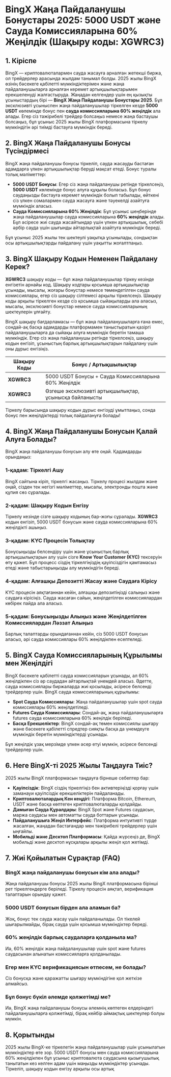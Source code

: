 # BingX Жаңа Пайдаланушы Бонустары 2025: 5000 USDT және Сауда Комиссияларына 60% Жеңілдік (Шақыру коды: XGWRC3)

## 1. Кіріспе

BingX — криптовалюталармен сауда жасауға арналған жетекші биржа, ол трейдерлер арасында жылдам танымал болды. 2025 жылы BingX өзінің бәсекеге қабілетті мүмкіндіктерімен және жаңа пайдаланушыларға арналған керемет артықшылықтарымен ерекшеленуді жалғастыруда. Жаңадан келгендер үшін ең қызықты ұсыныстардың бірі — **BingX Жаңа Пайдаланушы Бонустары 2025**. Бұл эксклюзивті ұсыныспен жаңа пайдаланушылар тіркелген кезде **5000 USDT** көлемінде бонус пен **сауда комиссияларына 60% жеңілдік** ала алады. Егер сіз тәжірибелі трейдер болсаңыз немесе жаңа бастаушы болсаңыз, бұл ұсыныс 2025 жылы BingX платформасына тіркелу мүмкіндігін әрі тиімді бастауға мүмкіндік береді.

## 2. BingX Жаңа Пайдаланушы Бонусы Түсіндірмесі

BingX жаңа пайдаланушы бонусы тіркеліп, сауда жасауды бастаған адамдарға үлкен артықшылықтар беруді мақсат етеді. Бонус туралы толық мәліметтер:

- **5000 USDT Бонусы**: Егер сіз жаңа пайдаланушы ретінде тіркелсеңіз, **5000 USDT** көлемінде бонус алуға құқылы боласыз. Бұл бонус саудаңызды бастауға керемет мүмкіндік болып табылады, өйткені сіз үлкен сомалармен сауда жасауға және тәуекелді азайтуға мүмкіндік аласыз.
- **Сауда Комиссияларына 60% Жеңілдік**: Бұл ұсыныс шеңберінде жаңа пайдаланушылар сауда комиссияларына **60% жеңілдік** алады. Бұл әсіресе жиі сауда жасайтындар үшін үлкен артықшылық, себебі әрбір сауда үшін шығынды айтарлықтай азайтуға мүмкіндік береді.

Бұл ұсыныс 2025 жылы тек шектеулі уақытқа ұсынылады, сондықтан осы артықшылықтарды пайдалану үшін уақытты жоғалтпаңыз.

## 3. BingX Шақыру Кодын Неменен Пайдалану Керек?

**XGWRC3** шақыру коды — бұл жаңа пайдаланушылар тіркеу кезінде енгізетін арнайы код. Шақыру кодтары қосымша артықшылықтар ұсынады, мысалы, жоғары бонустар немесе төмендетілген сауда комиссиялары, егер сіз шақыру сілтемесі арқылы тіркелсеңіз. Шақыру коды арқылы тіркелген кезде сіз қосымша сыйақыларды ала аласыз, мысалы, эксклюзивті бонустар немесе сауда комиссияларының шектеулерін ұлғайту.

BingX шақыру бағдарламасы — бұл жаңа пайдаланушыларға ғана емес, сондай-ақ басқа адамдарды платформамен таныстыратын қазіргі пайдаланушыларға да сыйақы алуға мүмкіндік беретін тамаша мүмкіндік. Егер сіз жаңа пайдаланушы ретінде тіркелсеңіз, шақыру кодын енгізіп, ұсыныстың барлық артықшылықтарын пайдалану үшін оны дұрыс енгізіңіз.

| **Шақыру Коды** | **Бонус / Артықшылықтар** |
|-----------------|---------------------------|
| **XGWRC3**      | 5000 USDT Бонусы + Сауда Комиссияларына 60% Жеңілдік |
| **XGWRC3**      | Өзгеше эксклюзивті артықшылықтар, ұсынысқа байланысты |

Тіркелу барысында шақыру кодын дұрыс енгізуді ұмытпаңыз, сонда бонус пен жеңілдіктерді толық пайдалануға болады!

## 4. BingX Жаңа Пайдаланушы Бонусын Қалай Алуға Болады?

BingX жаңа пайдаланушы бонусын алу өте оңай. Қадамдарды орындаңыз:

### 1-қадам: Тіркелгі Ашу
BingX сайтына кіріп, тіркелгі жасаңыз. Тіркелу процесі жылдам және оңай, сізден тек негізгі мәліметтер, мысалы, электронды пошта және құпия сөз сұралады.

### 2-қадам: Шақыру Кодын Енгізу
Тіркелу кезінде сізге шақыру кодының бар-жоғы сұралады. **XGWRC3** кодын енгізіп, 5000 USDT бонусын және сауда комиссияларына 60% жеңілдікті ашыңыз.

### 3-қадам: KYC Процесін Толықтау
Бонусыңызды белсендіру үшін және ұсыныстың барлық артықшылықтарын алу үшін сізге **Know Your Customer (KYC)** тексеруін өту қажет. Бұл процесс сіздің тіркелгіңіздің қауіпсіздігін қамтамасыз етеді және табыстарыңызды алу мүмкіндігін береді.

### 4-қадам: Алғашқы Депозитті Жасау және Саудаға Кірісу
KYC процесін аяқтағаннан кейін, алғашқы депозитіңізді салыңыз және саудаға кірісіңіз. Сауда жасаған сайын, жеңілдетілген комиссиялардан көбірек пайда ала аласыз.

### 5-қадам: Бонусыңызды Алыңыз және Жеңілдетілген Комиссиялардан Ләззат Алыңыз
Барлық талаптарды орындағаннан кейін, сіз 5000 USDT бонусын аласыз, әрі сауда комиссиялары 60% жеңілдікпен есептеледі.

## 5. BingX Сауда Комиссияларының Құрылымы мен Жеңілдігі

BingX бәсекеге қабілетті сауда комиссияларын ұсынады, ал 60% жеңілдікпен сіз әр саудадан айтарлықтай үнемдей аласыз. Әдетте, сауда комиссиялары биржаларда жиі қосылады, әсіресе белсенді трейдерлер үшін. BingX сауда комиссияларының құрылымы:

- **Spot Сауда Комиссиялары**: Жаңа пайдаланушылар үшін spot сауда комиссиялары 60% жеңілдетіледі.
- **Futures Сауда Комиссиялары**: Сондай-ақ, жаңа пайдаланушыларға futures сауда комиссияларына 60% жеңілдік беріледі.
- **Басқа Ерекшеліктер**: BingX сондай-ақ төмен комиссиялы шығару және бәсекеге қабілетті спредтер сияқты басқа да үнемдеуге мүмкіндік беретін мүмкіндіктерді ұсынады.

Бұл жеңілдік ұзақ мерзімде үлкен әсер етуі мүмкін, әсіресе белсенді трейдерлер үшін.

## 6. Неге BingX-ті 2025 Жылы Таңдауға Тиіс?

2025 жылы BingX платформасын таңдауға бірнеше себептер бар:

- **Қауіпсіздік**: BingX сіздің тіркелгіңіз бен активтеріңізді қорғау үшін заманауи қауіпсіздік ерекшеліктерін пайдаланады.
- **Криптовалюталардың Кен кеңдігі**: Платформа Bitcoin, Ethereum, USDT және басқа көптеген криптовалюталарды қолдайды.
- **Дамыған Сауда Құралдары**: BingX Spot және Futures саудасын, маржа саудасы мен автоматты сауда боттарын ұсынады.
- **Пайдаланушыға Жеңіл Интерфейс**: Платформа интуитивті түрде жасалған, жаңадан бастағандар мен тәжірибелі трейдерлер үшін ыңғайлы.
- **Мобильді және Десктоп Платформасы**: Қайда жүрсеңіз де, BingX мобильді және десктоп нұсқалары арқылы жеңіл қол жетімді.

## 7. Жиі Қойылатын Сұрақтар (FAQ)

### BingX жаңа пайдаланушы бонусын кім ала алады?
Жаңа пайдаланушы бонусы 2025 жылы BingX платформасына бірінші рет тіркелгендерге беріледі. Тіркелу процесін аяқтап, верификация талаптарын орындау қажет.

### 5000 USDT бонусын бірден ала аламын ба?
Жоқ, бонус тек сауда жасау үшін пайдаланылады. Ол тікелей шығарылмайды, бірақ сауда үшін қосымша мүмкіндіктер береді.

### 60% жеңілдік барлық саудаларға қолданыла ма?
Иә, 60% жеңілдік жаңа пайдаланушылар үшін spot және futures саудасынан алынатын комиссияларға қолданылады.

### Егер мен KYC верификациясын өтпесем, не болады?
Сіз бонусқа және қаражатты шығару мүмкіндігіне қол жеткізе алмайсыз.

### Бұл бонус бүкіл әлемде қолжетімді ме?
Иә, BingX жаңа пайдаланушы бонусы әлемнің көптеген елдеріндегі пайдаланушыларға қолжетімді, бірақ кейбір аймақтық шектеулер болуы мүмкін.

## 8. Қорытынды

2025 жылы BingX-ке тіркелетін жаңа пайдаланушылар үшін ұсынылатын мүмкіндіктер өте зор. 5000 USDT бонусы мен сауда комиссияларына 60% жеңілдікпен бұл ұсыныс криптовалюта саудасына қызығушылық танытатын кез келген адам үшін маңызды мүмкіндіктер ұсынады. Тіркеліп, шақыру кодын енгізу арқылы осы артық
